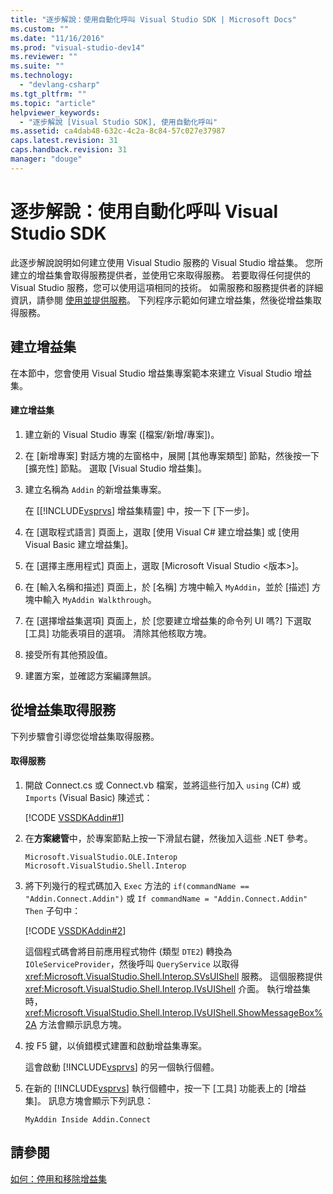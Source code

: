 ```yaml
---
title: "逐步解說：使用自動化呼叫 Visual Studio SDK | Microsoft Docs"
ms.custom: ""
ms.date: "11/16/2016"
ms.prod: "visual-studio-dev14"
ms.reviewer: ""
ms.suite: ""
ms.technology: 
  - "devlang-csharp"
ms.tgt_pltfrm: ""
ms.topic: "article"
helpviewer_keywords: 
  - "逐步解說 [Visual Studio SDK], 使用自動化呼叫"
ms.assetid: ca4dab48-632c-4c2a-8c84-57c027e37987
caps.latest.revision: 31
caps.handback.revision: 31
manager: "douge"
---
```

# 逐步解說：使用自動化呼叫 Visual Studio SDK
此逐步解說說明如何建立使用 Visual Studio 服務的 Visual Studio 增益集。 您所建立的增益集會取得服務提供者，並使用它來取得服務。 若要取得任何提供的 Visual Studio 服務，您可以使用這項相同的技術。 如需服務和服務提供者的詳細資訊，請參閱 [使用並提供服務](../extensibility/using-and-providing-services.md)。 下列程序示範如何建立增益集，然後從增益集取得服務。  
  
## 建立增益集  
 在本節中，您會使用 Visual Studio 增益集專案範本來建立 Visual Studio 增益集。  
  
#### 建立增益集  
  
1.  建立新的 Visual Studio 專案 \(\[檔案\/新增\/專案\]\)。  
  
2.  在 \[新增專案\] 對話方塊的左窗格中，展開 \[其他專案類型\] 節點，然後按一下 \[擴充性\] 節點。 選取 \[Visual Studio 增益集\]。  
  
3.  建立名稱為 `Addin` 的新增益集專案。  
  
     在 \[[!INCLUDE[vsprvs](../code-quality/includes/vsprvs_md.md)] 增益集精靈\] 中，按一下 \[下一步\]。  
  
4.  在 \[選取程式語言\] 頁面上，選取 \[使用 Visual C\# 建立增益集\] 或 \[使用 Visual Basic 建立增益集\]。  
  
5.  在 \[選擇主應用程式\] 頁面上，選取 \[Microsoft Visual Studio \<版本\>\]。  
  
6.  在 \[輸入名稱和描述\] 頁面上，於 \[名稱\] 方塊中輸入 `MyAddin`，並於 \[描述\] 方塊中輸入 `MyAddin Walkthrough`。  
  
7.  在 \[選擇增益集選項\] 頁面上，於 \[您要建立增益集的命令列 UI 嗎?\] 下選取 \[工具\] 功能表項目的選項。 清除其他核取方塊。  
  
8.  接受所有其他預設值。  
  
9. 建置方案，並確認方案編譯無誤。  
  
## 從增益集取得服務  
 下列步驟會引導您從增益集取得服務。  
  
#### 取得服務  
  
1.  開啟 Connect.cs 或 Connect.vb 檔案，並將這些行加入 `using` \(C\#\) 或 `Imports` \(Visual Basic\) 陳述式：  
  
     [!CODE [VSSDKAddin#1](../CodeSnippet/VS_Snippets_VSSDK/vssdkaddin#1)]  
  
2.  在**方案總管**中，於專案節點上按一下滑鼠右鍵，然後加入這些 .NET 參考。  
  
    ```  
    Microsoft.VisualStudio.OLE.Interop Microsoft.VisualStudio.Shell.Interop  
    ```  
  
3.  將下列幾行的程式碼加入 `Exec` 方法的 `if(commandName == "Addin.Connect.Addin")` 或 `If commandName = "Addin.Connect.Addin" Then` 子句中：  
  
     [!CODE [VSSDKAddin#2](../CodeSnippet/VS_Snippets_VSSDK/vssdkaddin#2)]  
  
     這個程式碼會將目前應用程式物件 \(類型 `DTE2`\) 轉換為 `IOleServiceProvider`，然後呼叫 `QueryService` 以取得 <xref:Microsoft.VisualStudio.Shell.Interop.SVsUIShell> 服務。 這個服務提供 <xref:Microsoft.VisualStudio.Shell.Interop.IVsUIShell> 介面。 執行增益集時，<xref:Microsoft.VisualStudio.Shell.Interop.IVsUIShell.ShowMessageBox%2A> 方法會顯示訊息方塊。  
  
4.  按 F5 鍵，以偵錯模式建置和啟動增益集專案。  
  
     這會啟動 [!INCLUDE[vsprvs](../code-quality/includes/vsprvs_md.md)] 的另一個執行個體。  
  
5.  在新的 [!INCLUDE[vsprvs](../code-quality/includes/vsprvs_md.md)] 執行個體中，按一下 \[工具\] 功能表上的 \[增益集\]。 訊息方塊會顯示下列訊息：  
  
    ```  
    MyAddin Inside Addin.Connect  
    ```  
  
## 請參閱  
 [如何：停用和移除增益集](../Topic/How%20to:%20Deactivate%20and%20Remove%20an%20Add-In.md)